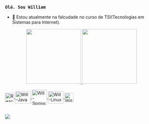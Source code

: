 ### `Olá. Sou William `

- 🔭 Estou atualmente na falcudade no curso de TSI(Tecnologias em Sistemas para Internet). 
<div align="center">
  <a href="https://github.com/William-silva-Developer">
  <img align="" height="180em" src="https://github-readme-stats.vercel.app/api?username=William-silva-Developer&show_icons=true&theme=dracula&include_all_commits=true&count_private=true"/>
  <img height="180em" width="" align="" src="https://github-readme-stats.vercel.app/api/top-langs/?username=William-silva-Developer&layout=compact&langs_count=7&theme=dracula"/>
</div>

<div style="display: inline_block"><br>
  
  <img alt="React" align="center" alt="Will-react" height="30" width="30" src="https://cdn.jsdelivr.net/gh/devicons/devicon/icons/react/react-original.svg" />
  <img align="center" alt="Will-Java" height="40" width="50" src="https://cdn.jsdelivr.net/gh/devicons/devicon/icons/java/java-original.svg" />
  <img align="center" alt="Will-Spring" height="50" width="50" src="https://cdn.jsdelivr.net/gh/devicons/devicon/icons/spring/spring-original-wordmark.svg" />
  <img align="center" alt="Will-Linux" height="40" width="50" src="https://cdn.jsdelivr.net/gh/devicons/devicon/icons/linux/linux-original.svg" />
  <img align="center" alt="Will-html" height="30" width="30" src="https://cdn.jsdelivr.net/gh/devicons/devicon/icons/html5/html5-original.svg" />
  
 
</div>

  ##
  
<div>
  <a href="https://www.linkedin.com/in/william-silva-tecnologo/#education" target="_blank"><img src="https://img.shields.io/badge/-LinkedIn-%230077B5?style=for-the-badge&logo=linkedin&logoColor=white" target="_blank"></a> 
  
  
  
  
</div>
